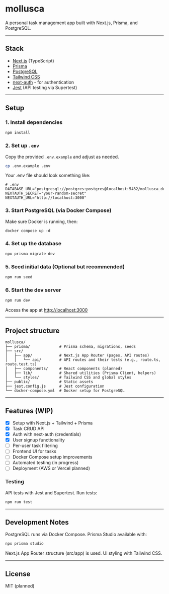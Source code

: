 # mollusca

A personal task management app built with Next.js, Prisma, and PostgreSQL.


---

## Stack

- [Next.js](https://nextjs.org/) (TypeScript)
- [Prisma](https://www.prisma.io/)
- [PostgreSQL](https://www.postgresql.org/)
- [Tailwind CSS](https://tailwindcss.com/)
- [next-auth](https://next-auth.js.org/) - for authentication
- [Jest](https://jestjs.io/) (API testing via Supertest)

---

## Setup

### 1. Install dependencies

```bash
npm install
```

### 2. Set up `.env`

Copy the provided `.env.example` and adjust as needed.
```bash
cp .env.example .env
```
Your .env file should look something like:
```dotenv
# .env
DATABASE_URL="postgresql://postgres:postgres@localhost:5432/mollusca_dev"
NEXTAUTH_SECRET="your-random-secret"
NEXTAUTH_URL="http://localhost:3000"
```

### 3. Start PostgreSQL (via Docker Compose)
Make sure Docker is running, then:
```
docker compose up -d
```

### 4. Set up the database

```bash
npx prisma migrate dev 
```

### 5. Seed initial data (Optional but recommended)

```bash
npm run seed
```

### 6. Start the dev server

```bash
npm run dev
```
Access the app at [http://localhost:3000](http://localhost:3000)

---

##  Project structure

```text
mollusca/
├── prisma/             # Prisma schema, migrations, seeds
├── src/
│   ├── app/            # Next.js App Router (pages, API routes)
│   │   └── api/        # API routes and their tests (e.g., route.ts, route.test.ts)
│   ├── components/     # React components (planned)
│   ├── lib/            # Shared utilities (Prisma Client, helpers)
│   └── styles/         # Tailwind CSS and global styles
├── public/             # Static assets
├── jest.config.js      # Jest configuration
└── docker-compose.yml  # Docker setup for PostgreSQL
```

---

## Features (WIP)

- [x] Setup with Next.js + Tailwind + Prisma
- [x] Task CRUD API
- [x] Auth with next-auth (credentials) 
- [x] User signup functionality
- [ ] Per-user task filtering
- [ ] Frontend UI for tasks
- [ ] Docker Compose setup improvements
- [ ] Automated testing (in progress)
- [ ] Deployment (AWS or Vercel planned)

### Testing 

API tests with Jest and Supertest.
Run tests:
```bash
npm run test
```

---

## Development Notes
PostgreSQL runs via Docker Compose.
Prisma Studio available with:

```bash
npx prisma studio
```
Next.js App Router structure (src/app) is used.
UI styling with Tailwind CSS.

---

## License

MIT (planned)

